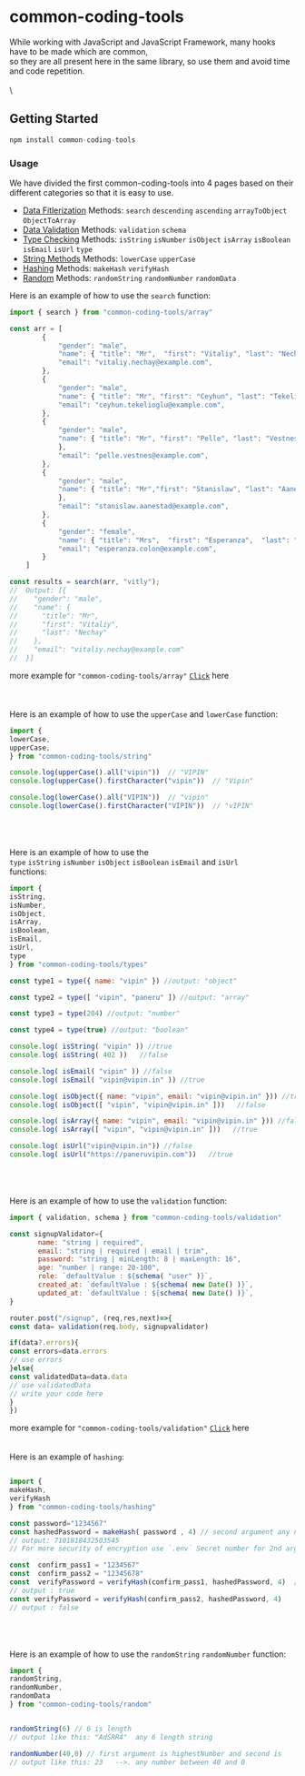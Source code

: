 # common-coding-tools

While working with JavaScript and JavaScript Framework, many hooks have to be made which are common, \
so they are all present here in the same library, so use them and avoid time and code repetition. \
\
\

## Getting Started
```javascript
npm install common-coding-tools
```


### Usage
We have divided the first common-coding-tools into 4 pages based on their different categories so that it is easy to use.

- [Data Fitlerization](https://github.com/PaneruVipin/common-coding-tools/blob/main/docs/ARRAY.md#common-coding-toolsarray)    Methods: `search` `descending` `ascending` `arrayToObject` `ObjectToArray`
- [Data Validation](https://github.com/PaneruVipin/common-coding-tools/blob/main/docs/VALIDATE.md#common-coding-toolsvalidation)  Methods: `validation` `schema` 
- [Type Checking](https://github.com/PaneruVipin/common-coding-tools/blob/main/docs/TYPES.md#common-coding-toolstypes)        Methods: `isString` `isNumber` `isObject` `isArray` `isBoolean` `isEmail` `isUrl` `type`
- [String Methods](https://github.com/PaneruVipin/common-coding-tools/blob/main/docs/STRING.md#common-coding-toolsstring)      Methods: `lowerCase` `upperCase`
- [Hashing](https://github.com/PaneruVipin/common-coding-tools/blob/main/docs/HASHING.md#common-coding-toolshashing)      Methods: `makeHash` `verifyHash`
- [Random](https://github.com/PaneruVipin/common-coding-tools/blob/main/docs/RANDOM.md#common-coding-toolsrandom)      Methods: `randomString` `randomNumber` `randomData`


Here is an example of how to use the `search` function:
```javascript
import { search } from "common-coding-tools/array"

const arr = [
        {
            "gender": "male",
            "name": { "title": "Mr",  "first": "Vitaliy", "last": "Nechay" },
            "email": "vitaliy.nechay@example.com",
        },
        {
            "gender": "male",
            "name": { "title": "Mr", "first": "Ceyhun", "last": "Tekelioğlu"  },
            "email": "ceyhun.tekelioglu@example.com",
        },
        {
            "gender": "male",
            "name": { "title": "Mr", "first": "Pelle", "last": "Vestnes"
            },
            "email": "pelle.vestnes@example.com",
        },
        {
            "gender": "male",
            "name": { "title": "Mr","first": "Stanislaw", "last": "Aanestad"
            },
            "email": "stanislaw.aanestad@example.com",
        },
        {
            "gender": "female",
            "name": { "title": "Mrs",  "first": "Esperanza",  "last": "Colón"},
            "email": "esperanza.colon@example.com",
        }
    ]

const results = search(arr, "vitly");
//  Output: [{
//    "gender": "male",
//    "name": {
//      "title": "Mr",
//      "first": "Vitaliy",
//      "last": "Nechay"
//    },
//    "email": "vitaliy.nechay@example.com"
//  }] 

```

more example for `"common-coding-tools/array"` [`Click`](https://github.com/PaneruVipin/common-coding-tools/blob/main/docs/ARRAY.md#common-coding-toolsarray) here\
\
\
\
Here is an example of how to use the `upperCase` and `lowerCase` function:
```javascript
import {
lowerCase,
upperCase,
} from "common-coding-tools/string"

console.log(upperCase().all("vipin"))  // "VIPIN"
console.log(upperCase().firstCharacter("vipin"))  // "Vipin"

console.log(lowerCase().all("VIPIN"))  // "vipin"
console.log(lowerCase().firstCharacter("VIPIN"))  // "vIPIN"

```
\
\
\
Here is an example of how to use the \
`type` `isString` `isNumber` `isObject` `isBoolean` `isEmail` and `isUrl` \
functions:
```javascript
import {
isString,
isNumber,
isObject,
isArray,
isBoolean,
isEmail,
isUrl,
type
} from "common-coding-tools/types"

const type1 = type({ name: "vipin" }) //output: "object"

const type2 = type([ "vipin", "paneru" ]) //output: "array"

const type3 = type(204) //output: "number"

const type4 = type(true) //output: "boolean"

console.log( isString( "vipin" )) //true
console.log( isString( 402 ))   //false

console.log( isEmail( "vipin" )) //false
console.log( isEmail( "vipin@vipin.in" )) //true

console.log( isObject({ name: "vipin", email: "vipin@vipin.in" })) //true
console.log( isObject([ "vipin", "vipin@vipin.in" ]))   //false

console.log( isArray({ name: "vipin", email: "vipin@vipin.in" })) //false
console.log( isArray([ "vipin", "vipin@vipin.in" ]))   //true

console.log( isUrl("vipin@vipin.in")) //false
console.log( isUrl("https://paneruvipin.com"))   //true
```
\
\
\
Here is an example of how to use the `validation` function:
```javascript
import { validation, schema } from "common-coding-tools/validation"

const signupValidator={
       name: "string | required",
       email: "string | required | email | trim",
       password: "string | minLength: 8 | maxLength: 16",
       age: "number | range: 20-100",
       role: `defaultValue : ${schema( "user" )}`,
       created_at: `defaultValue : ${schema( new Date() )}`,
       updated_at: `defaultValue : ${schema( new Date() )}`,
}

router.post("/signup", (req,res,next)=>{
const data= validation(req.body, signupvalidator)

if(data?.errors){
const errors=data.errors
// use errors
}else{
const validatedData=data.data
// use validatedData
// write your code here
}
})
```
more example for `"common-coding-tools/validation"` [`Click`](https://github.com/PaneruVipin/common-coding-tools/blob/main/docs/VALIDATE.md#common-coding-toolsvalidation) here
\
\
\
Here is an example of `hashing`:
```javascript

import {
makeHash,
verifyHash
} from "common-coding-tools/hashing"

const password="1234567"
const hashedPassword = makeHash( password , 4) // second argument any number 
// output: 7101818432503545
// For more security of encryption use `.env` Secret number for 2nd argument

const  confirm_pass1 = "1234567"
const  confirm_pass2 = "12345678"
const  verifyPassword = verifyHash(confirm_pass1, hashedPassword, 4)  // third args is same as makHash 2nd args
// output : true
const verifyPassword = verifyHash(confirm_pass2, hashedPassword, 4)  
// output : false
```
\
\
\
Here is an example of how to use the `randomString` `randomNumber` function:
```javascript
import {
randomString,
randomNumber,
randomData
} from "common-coding-tools/random"


randomString(6) // 6 is length
// output like this: "AdSRR4"  any 6 length string

randomNumber(40,0) // first argument is highestNumber and second is
// output like this: 23   -->. any number between 40 and 0
```

